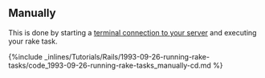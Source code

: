 <!-- usedin: [ _rails/Tutorials/1993-09-26-running-rake-tasks.md] -->


## Manually
This is done by starting a [terminal connection to your server](http://help.cloud66.com/managing-your-stack/ssh-to-your-server) and executing your rake task.



{%include _inlines/Tutorials/Rails/1993-09-26-running-rake-tasks/code_1993-09-26-running-rake-tasks_manually-cd.md %}



